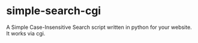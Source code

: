 # simple-search-cgi
A Simple Case-Insensitive Search script written in python for your website. It works via cgi. 
